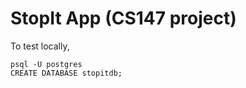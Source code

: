 StopIt App (CS147 project)
===========

To test locally,

    psql -U postgres
    CREATE DATABASE stopitdb;
